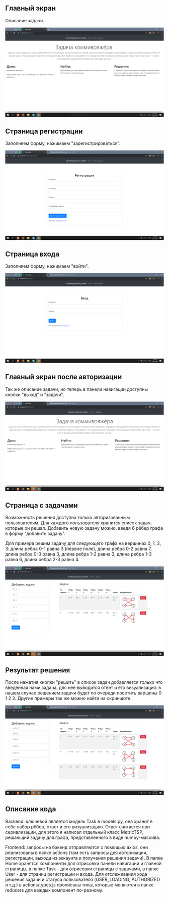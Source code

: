 ## Главный экран

Описание задачи.

<img src="screenshots/home.PNG"  />

## Страница регистрации

Заполняем форму, нажимаем "зарегистрироваться".

<img src="screenshots/registration.PNG" />

## Страница входа

Заполняем форму, нажимаем "войти".

<img src="screenshots/login.PNG" />

## Главный экран после авторизации

Так же описание задачи, но теперь в панели навигации доступны кнопки "выход" и "задачи".

<img src="screenshots/loginhome.PNG" />

## Страница с задачами

Возможность решения доступна только авторизованным пользователям. Для каждого пользователя хранится список задач, которые он решал. Добавить новую задачу можно, введя 6 рёбер графа в форму "добавить задачу".

Для примера решим задачу для следующего графа на вершинах 0, 1, 2, 3: длина ребра 0-1 равна 3 (первое поле), длина ребра 0-2 равна 7, длина ребра 0-3 равна 3, длина ребра 1-2 равна 3, длина ребра 1-3 равна 6, длина ребра 2-3 равна 4.

<img src="screenshots/task.PNG" />

## Результат решения

После нажатия кнопки "решить" в список задач добавляется только что введённая нами задача, для неё выводится ответ и его визуализация: в нашем случае решением задачи будет по очереди посетить вершины 0 1 2 3. Другие примеры так же можно найти на скриншоте.

<img src="screenshots/tasksolution.PNG" />


## Описание кода

Backend: ключевой является модель Task в models.py, она хранит в себе набор рёбер, ответ и его визуализацию. Ответ считается при сериализации, для этого я написал отдельный класс MetricTSP, решающий задачу для графа, представленного в виде numpy-массива.

Frontend: запросы на бэкенд отправляются с помощью axios, они реализованы в папке actions (там есть запросы для авторизации, регистрации, выхода из аккаунта и получения решения задачи). В папке Home хранятся компоненты для отрисовки панели навигации и главной страницы, в папке Task - для отрисовки страницы с задачами, в папке User - для страниц регистрации и входа. Для отслеживания хода решения задачи и статуса пользователя (USER_LOADING, AUTHORIZED и т.д.) в actions/types.js прописаны типы, которые меняются в папке reducers для каждых компонент по-разному. 
